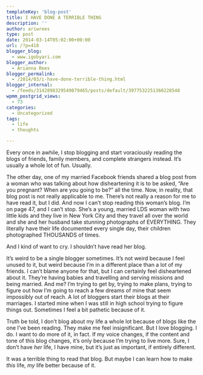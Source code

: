 ```yaml
---
templateKey: 'blog-post'
title: I HAVE DONE A TERRIBLE THING
description: ''
author: ariwrees
type: post
date: 2014-03-14T05:02:00+00:00
url: /?p=418
blogger_blog:
  - www.igobyari.com
blogger_author:
  - Arianna Rees
blogger_permalink:
  - /2014/03/i-have-done-terrible-thing.html
blogger_internal:
  - /feeds/3142898329549879465/posts/default/3977532251360228548
wpmm_postgrid_views:
  - 73
categories:
  - Uncategorized
tags:
  - life
  - thoughts

---
```

Every once in awhile, I stop blogging and start voraciously reading the blogs of friends, family members, and complete strangers instead. It’s usually a whole lot of fun. Usually.

The other day, one of my married Facebook friends shared a blog post from a woman who was talking about how disheartening it is to be asked, “Are you pregnant? When are you going to be?” all the time. Now, in reality, that blog post is not really applicable to me. There’s not really a reason for me to have read it, but I did. And now I can’t stop reading this woman’s blog. I’m on page 47, and I can’t stop. She’s a young, married LDS woman with two little kids and they live in New York City and they travel all over the world and she and her husband take stunning photographs of EVERYTHING. They literally have their life documented every single day, their children photographed THOUSANDS of times.

And I kind of want to cry. I shouldn’t have read her blog.

It’s weird to be a single blogger sometimes. It’s not weird because I feel unused to it, but weird because I’m in a different place than a lot of my friends. I can’t blame anyone for that, but I can certainly feel disheartened about it. They’re having babies and travelling and serving missions and being married. And me? I’m trying to get by, trying to make plans, trying to figure out how I’m going to reach a few dreams of mine that seem impossibly out of reach. A lot of bloggers start their blogs at their marriages. I started mine when I was still in high school trying to figure things out. Sometimes I feel a bit pathetic because of it.

Truth be told, I don’t blog about my life a whole lot because of blogs like the one I’ve been reading. They make me feel insignificant. But I love blogging. I do. I want to do more of it, in fact. If my voice changes, if the content and tone of this blog changes, it’s only because I’m trying to live more. Sure, I don’t have _her_ life, I have mine, but it’s just as important, if entirely different.

It was a terrible thing to read that blog. But maybe I can learn how to make _this_ life, _my_ life better because of it.
